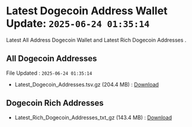 # Latest Dogecoin Address Wallet Update: `2025-06-24 01:35:14`

Latest All Address Dogecoin Wallet and Latest Rich Dogecoin Addresses .

## All Dogecoin Addresses

File Updated : `2025-06-24 01:35:14`

- Latest_Dogecoin_Addresses.tsv.gz (204.4 MB) : [Download](https://github.com/Pymmdrza/Rich-Address-Wallet/releases/tag/Dogecoin)

## Dogecoin Rich Addresses

- Latest_Rich_Dogecoin_Addresses_txt_gz (143.4 MB) : [Download](https://github.com/Pymmdrza/Rich-Address-Wallet/releases/tag/Dogecoin)
